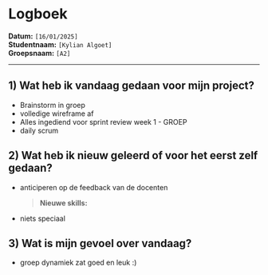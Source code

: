 # Logboek

**Datum:** `[16/01/2025]`  
**Studentnaam:** `[Kylian Algoet]`  
**Groepsnaam:** `[A2]`

---

## 1) Wat heb ik vandaag gedaan voor mijn project?

- Brainstorm in groep
- volledige wireframe af
- Alles ingediend voor sprint review week 1 - GROEP
- daily scrum

## 2) Wat heb ik nieuw geleerd of voor het eerst zelf gedaan?

- anticiperen op de feedback van de docenten

  > **Nieuwe skills:**

- niets speciaal

## 3) Wat is mijn gevoel over vandaag?

- groep dynamiek zat goed en leuk :)
